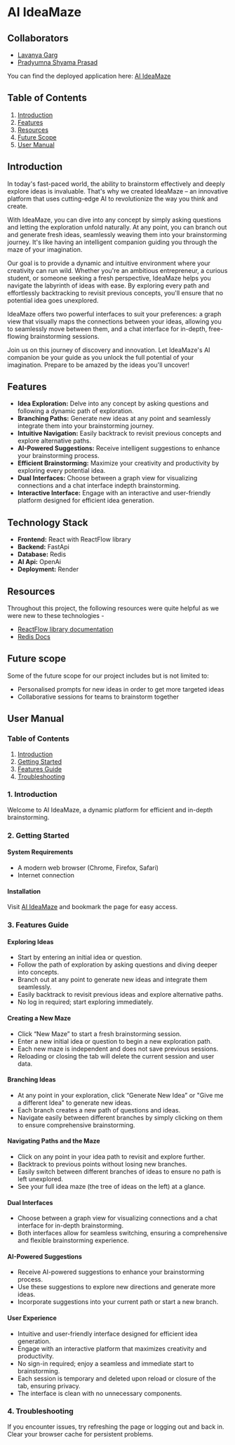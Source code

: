
# AI IdeaMaze

## Collaborators
- [Lavanya Garg](https://github.com/lavanyagarg112)
- [Pradyumna Shyama Prasad](https://github.com/pradyuprasad)

You can find the deployed application here: [AI IdeaMaze](https://ai-ideamaze-k2h1.onrender.com/)

## Table of Contents
1. [Introduction](#introduction)
2. [Features](#features)
3. [Resources](#resources)
4. [Future Scope](#future-scope)
5. [User Manual](#user-manual)

## Introduction

In today's fast-paced world, the ability to brainstorm effectively and deeply explore ideas is invaluable. That's why we created IdeaMaze – an innovative platform that uses cutting-edge AI to revolutionize the way you think and create.

With IdeaMaze, you can dive into any concept by simply asking questions and letting the exploration unfold naturally. At any point, you can branch out and generate fresh ideas, seamlessly weaving them into your brainstorming journey. It's like having an intelligent companion guiding you through the maze of your imagination.

Our goal is to provide a dynamic and intuitive environment where your creativity can run wild. Whether you're an ambitious entrepreneur, a curious student, or someone seeking a fresh perspective, IdeaMaze helps you navigate the labyrinth of ideas with ease. By exploring every path and effortlessly backtracking to revisit previous concepts, you'll ensure that no potential idea goes unexplored.

IdeaMaze offers two powerful interfaces to suit your preferences: a graph view that visually maps the connections between your ideas, allowing you to seamlessly move between them, and a chat interface for in-depth, free-flowing brainstorming sessions.

Join us on this journey of discovery and innovation. Let IdeaMaze's AI companion be your guide as you unlock the full potential of your imagination. Prepare to be amazed by the ideas you'll uncover!

## Features

- **Idea Exploration:** Delve into any concept by asking questions and following a dynamic path of exploration.
- **Branching Paths:** Generate new ideas at any point and seamlessly integrate them into your brainstorming journey.
- **Intuitive Navigation:** Easily backtrack to revisit previous concepts and explore alternative paths.
- **AI-Powered Suggestions:** Receive intelligent suggestions to enhance your brainstorming process.
- **Efficient Brainstorming:** Maximize your creativity and productivity by exploring every potential idea.
- **Dual Interfaces:** Choose between a graph view for visualizing connections and a chat interface indepth brainstorming.
- **Interactive Interface:** Engage with an interactive and user-friendly platform designed for efficient idea generation.

## Technology Stack

- **Frontend:** React with ReactFlow library
- **Backend:** FastApi
- **Database:** Redis
- **AI Api:** OpenAi
- **Deployment:** Render

## Resources

Throughout this project, the following resources were quite helpful as we were new to these technologies -

- [ReactFlow library documentation](https://reactflow.dev/)
- [Redis Docs](https://redis.io/docs/latest/)

## Future scope

Some of the future scope for our project includes but is not limited to:
- Personalised prompts for new ideas in order to get more targeted ideas
- Collaborative sessions for teams to brainstorm together

## User Manual

### Table of Contents

1. [Introduction](#1-introduction)
2. [Getting Started](#2-getting-started)
3. [Features Guide](#3-features-guide)
4. [Troubleshooting](#4-troubleshooting)


### 1. Introduction

Welcome to AI IdeaMaze, a dynamic platform for efficient and in-depth brainstorming.

### 2. Getting Started

#### System Requirements
- A modern web browser (Chrome, Firefox, Safari)
- Internet connection

#### Installation
Visit [AI IdeaMaze](https://ai-ideamaze-k2h1.onrender.com/) and bookmark the page for easy access.

### 3. Features Guide

#### Exploring Ideas
- Start by entering an initial idea or question.
- Follow the path of exploration by asking questions and diving deeper into concepts.
- Branch out at any point to generate new ideas and integrate them seamlessly.
- Easily backtrack to revisit previous ideas and explore alternative paths.
- No log in required; start exploring immediately.

#### Creating a New Maze
- Click “New Maze” to start a fresh brainstorming session.
- Enter a new initial idea or question to begin a new exploration path.
- Each new maze is independent and does not save previous sessions.
- Reloading or closing the tab will delete the current session and user data.

#### Branching Ideas
- At any point in your exploration, click “Generate New Idea” or "Give me a different Idea" to generate new ideas.
- Each branch creates a new path of questions and ideas.
- Navigate easily between different branches by simply clicking on them to ensure comprehensive brainstorming.

#### Navigating Paths and the Maze
- Click on any point in your idea path to revisit and explore further.
- Backtrack to previous points without losing new branches.
- Easily switch between different branches of ideas to ensure no path is left unexplored.
- See your full idea maze (the tree of ideas on the left) at a glance.

#### Dual Interfaces
- Choose between a graph view for visualizing connections and a chat interface for in-depth brainstorming.
- Both interfaces allow for seamless switching, ensuring a comprehensive and flexible brainstorming experience.

#### AI-Powered Suggestions
- Receive AI-powered suggestions to enhance your brainstorming process.
- Use these suggestions to explore new directions and generate more ideas.
- Incorporate suggestions into your current path or start a new branch.

#### User Experience
- Intuitive and user-friendly interface designed for efficient idea generation.
- Engage with an interactive platform that maximizes creativity and productivity.
- No sign-in required; enjoy a seamless and immediate start to brainstorming.
- Each session is temporary and deleted upon reload or closure of the tab, ensuring privacy.
- The interface is clean with no unnecessary components.

### 4. Troubleshooting
If you encounter issues, try refreshing the page or logging out and back in. Clear your browser cache for persistent problems.
